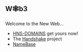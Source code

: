 ## W🕸b3

Welcome to the New Web...

- [HNS-DOMAINS](https://home.hns-domains.hns.to/) get yours now!
- The [Handshake](https://handshake.org/) project
- [NameBase](https://namebase.io/)
